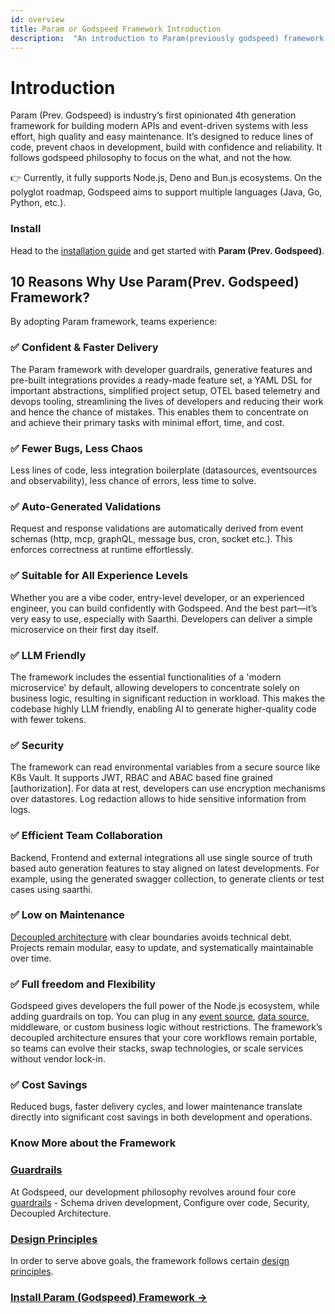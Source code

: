 ```yaml
---
id: overview
title: Param or Godspeed Framework Introduction
description:  "An introduction to Param(previously godspeed) framework and benefits, why should you use Param framework or godspeed framework" keywords: [Godspeed, Meta-Framework, 4th-gen framework, overview, benefits, why Param or godspeed framework]
---
```


# Introduction

Param (Prev. Godspeed) is industry’s first opinionated 4th generation framework for building modern APIs and event-driven systems with less effort, high quality and easy maintenance. It’s designed to reduce lines of code, prevent chaos in development, build with confidence and reliability. It follows godspeed philosophy to focus on the what, and not the how.

👉 Currently, it fully supports Node.js, Deno and Bun.js ecosystems. On the polyglot roadmap, Godspeed aims to support multiple languages (Java, Go, Python, etc.).

### Install

Head to the [installation guide](/docs/get-started#install-godspeed) and get started with **Param (Prev. Godspeed)**.

## 10 Reasons Why Use Param(Prev. Godspeed) Framework?

By adopting Param framework, teams experience:

### ✅ Confident & Faster Delivery

The Param framework with developer guardrails, generative features and pre-built integrations provides a ready-made feature set, a YAML DSL for important abstractions, simplified project setup, OTEL based telemetry and devops tooling, streamlining the lives of developers and reducing their work and hence the chance of mistakes. This enables them to concentrate on and achieve their primary tasks with minimal effort, time, and cost.

### ✅ Fewer Bugs, Less Chaos

Less lines of code, less integration boilerplate (datasources, eventsources and observability), less chance of errors, less time to solve. 

### ✅ Auto-Generated Validations

Request and response validations are automatically derived from event schemas (http, mcp, graphQL, message bus, cron, socket etc.). This enforces correctness at runtime effortlessly.

### ✅ Suitable for All Experience Levels

Whether you are a vibe coder, entry-level developer, or an experienced engineer, you can build confidently with Godspeed. And the best part—it’s very easy to use, especially with Saarthi. Developers can deliver a simple microservice on their first day itself.

### ✅ LLM Friendly

The framework includes the essential functionalities of a 'modern microservice' by default, allowing developers to concentrate solely on business logic, resulting in significant reduction in workload. This makes the codebase highly LLM friendly, enabling AI to generate higher-quality code with fewer tokens.

### ✅ Security

The framework can read environmental variables from a secure source like K8s Vault. It supports JWT, RBAC and ABAC based fine grained [authorization]. For data at rest, developers can use encryption mechanisms over datastores. Log redaction allows to hide sensitive information from logs.

### ✅ Efficient Team Collaboration

Backend, Frontend and external integrations all use single source of truth based auto generation features to  stay aligned on latest developments. For example, using the generated swagger collection, to generate clients or test cases using saarthi.  

### ✅ Low on Maintenance

[Decoupled architecture](guard-rails#4-decoupled-architecture) with clear boundaries avoids technical debt. Projects remain modular, easy to update, and systematically maintainable over time.

### ✅ Full freedom and Flexibility

Godspeed gives developers the full power of the Node.js ecosystem, while adding guardrails on top. You can plug in any [event source](/docs/microservices-framework/event-sources/event-source-plugins/Overview), [data source](/docs/microservices-framework/datasources/datasource-plugins/Overview), middleware, or custom business logic without restrictions. The framework’s decoupled architecture ensures that your core workflows remain portable, so teams can evolve their stacks, swap technologies, or scale services without vendor lock-in.

### ✅ Cost Savings

Reduced bugs, faster delivery cycles, and lower maintenance translate directly into significant cost savings in both development and operations.

<!-- ![features ->](/img/features.png) -->

### Know More about the Framework

### [Guardrails](guard-rails.md)
At Godspeed, our development philosophy revolves around four core [guardrails](guard-rails.md) - Schema driven development, Configure over code, Security, Decoupled Architecture.

### [Design Principles](design-principles.md)

In order to serve above goals, the framework follows certain [design principles](design-principles.md).

### [Install Param (Godspeed) Framework ->](/docs/get-started)